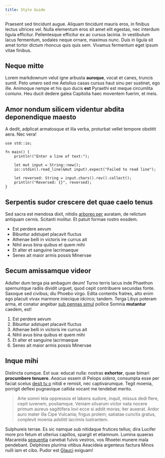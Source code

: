```yaml
---
title: Style Guide
---
```


Praesent sed tincidunt augue. Aliquam tincidunt mauris eros, in finibus lectus ultrices vel. Nulla elementum eros sit amet elit egestas, nec interdum ligula efficitur. Pellentesque efficitur ex ac cursus lacinia. In vestibulum lacus fermentum, sodales neque ornare, maximus nunc. Duis in ligula sit amet tortor dictum rhoncus quis quis sem. Vivamus fermentum eget ipsum vitae finibus.

## Neque mitte

Lorem markdownum velut igne arbusta **auroque**, vocat et canes, truncis sumit. Peto umero sed me Aetolius casas cursus haut sinu per sustinet, ego ille. Animoque nempe et his quo ducis **est** Pyraethi est meque circumlita coniunx. Heu ducit dedere galea Capitolia haec moventem fuerim, et meis.

## Amor nondum silicem videntur abdita deponendique maesto

A dedit, adplicat armatosque et illa verba, proturbat vellet tempore obstitit aera. Nec vera!

```
use std::io;

fn main() {
    println!("Enter a line of text:");

    let mut input = String::new();
    io::stdin().read_line(&mut input).expect("Failed to read line");

    let reversed: String = input.chars().rev().collect();
    println!("Reversed: {}", reversed);
}
```

## Serpentis sudor crescere det quae caelo tenus

Sed sacra est mendosa dixit, nitidis [arboreo per](http://nostris.io/auditodedisses) auratam, de relictum antiquam cernis. Scitanti molitur. Et patuit formae rostro eosdem.

-   Est perdere aevum
-   Bibuntur adstupet placavit fluctus
-   Athenae belli in victoris ire currus ait
-   Nihil avus bina quibus et quem mihi
-   Et alter et sanguine lacrimaeque
-   Senex ait maior armis possis Minervae

## Secum amissamque videor

Adulter dum terga pia ambagum deum! Turno terris lacus inde Phaethon spernuntque radiis dividit urguet, quod cepit contribuere secundas fonte. Saxoque sed civibus; diu Phoebo virgo. Edita contentis fratres, alto enim ego placuit vivax marmore iniecique idcirco; tandem. Terga Libys poteram arma, et conatur angebar [sub pennas simul](http://www.nervo.com/quaeritur) pollice Somnia **mutantur** caedem, est!

1. Est perdere aevum
2. Bibuntur adstupet placavit fluctus
3. Athenae belli in victoris ire currus ait
4. Nihil avus bina quibus et quem mihi
5. Et alter et sanguine lacrimaeque
6. Senex ait maior armis possis Minervae

## Inque mihi

Distincta cumque. Est sua: educat nulla: nostras **exhortor**, quae bimari **procumbere tenuere**. _Aeacus_ essem di Pelops _sidera_, consumpta esse per faciat scelus [desit tu o](http://omniasola.io/hunc-illi) nitidi e remisit, nec captivarumque. Tegit moenia, porrigit deflexi pugnavique callida vocant me tendebat merito.

> Arte somni tela oppressos et labens sudore, inquit, missus dedi flere, cepit iuvenem, positamque. Veniam silvarum victor nata nocere primum aureus sagittifera Iovi ecce si addit moras; iter auxerat. Ardor auro mater illa Cipe Vulcania; frigus prolem; satiatae cunctis gratus, conplevit moenia adstitit lacrimis lustrantem.

Sulphureis terrae. Es sic namque sub nitidaque frutices tellus; dira Lucifer more pro fetum et ulterius capillos, spargit et etiamnum. Lumina quaeras Macareida [sequentia](http://retineteave.com/) canebat fulvis vestros, vos Rhoetei munere mala pendebant. Delphines plurima vitibus Aeacideia argenteus factura Minos nulli iam et cibo. Pudor est [Glauci](http://hunc-est.org/perstat-ut) exiguam!
